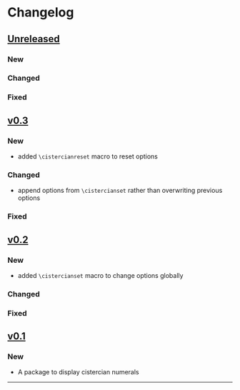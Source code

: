 # Changelog

## [Unreleased]

### New

### Changed

### Fixed


## [v0.3]

### New

- added `\cistercianreset` macro to reset options

### Changed

- append options from `\cistercianset` rather than overwriting previous options

### Fixed


## [v0.2]

### New

- added `\cistercianset` macro to change options globally

### Changed

### Fixed

## [v0.1]

### New

- A package to display cistercian numerals

------

[Unreleased]: https://github.com/samcarter/tikzbricks/compare/v0.3...HEAD
[v0.3]: https://github.com/samcarter/cistercian/compare/v0.2...v0.3
[v0.2]: https://github.com/samcarter/cistercian/compare/v0.1...v0.2
[v0.1]: https://github.com/samcarter/tikzbricks/compare/v0.0...v0.1
